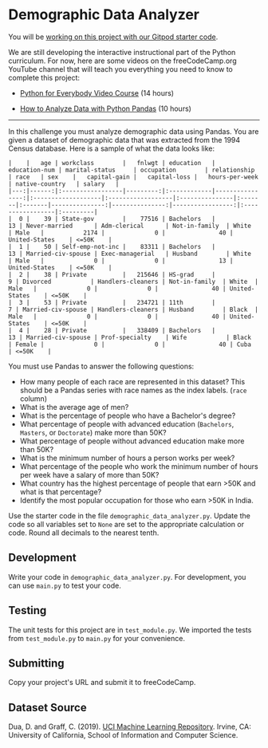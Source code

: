 Demographic Data Analyzer
=========================

You will be [working on this project with our Gitpod starter code](https://gitpod.io/?autostart=true#https://github.com/freeCodeCamp/boilerplate-demographic-data-analyzer/).

We are still developing the interactive instructional part of the Python curriculum. For now, here are some videos on the freeCodeCamp.org YouTube channel that will teach you everything you need to know to complete this project:

*   [Python for Everybody Video Course](https://www.freecodecamp.org/news/python-for-everybody/) (14 hours)
    
*   [How to Analyze Data with Python Pandas](https://www.freecodecamp.org/news/how-to-analyze-data-with-python-pandas/) (10 hours)
    

* * *

In this challenge you must analyze demographic data using Pandas. You are given a dataset of demographic data that was extracted from the 1994 Census database. Here is a sample of what the data looks like:

```
|    |   age | workclass        |   fnlwgt | education   |   education-num | marital-status     | occupation        | relationship   | race   | sex    |   capital-gain |   capital-loss |   hours-per-week | native-country   | salary   |
|---:|------:|:-----------------|---------:|:------------|----------------:|:-------------------|:------------------|:---------------|:-------|:-------|---------------:|---------------:|-----------------:|:-----------------|:---------|
|  0 |    39 | State-gov        |    77516 | Bachelors   |              13 | Never-married      | Adm-clerical      | Not-in-family  | White  | Male   |           2174 |              0 |               40 | United-States    | <=50K    |
|  1 |    50 | Self-emp-not-inc |    83311 | Bachelors   |              13 | Married-civ-spouse | Exec-managerial   | Husband        | White  | Male   |              0 |              0 |               13 | United-States    | <=50K    |
|  2 |    38 | Private          |   215646 | HS-grad     |               9 | Divorced           | Handlers-cleaners | Not-in-family  | White  | Male   |              0 |              0 |               40 | United-States    | <=50K    |
|  3 |    53 | Private          |   234721 | 11th        |               7 | Married-civ-spouse | Handlers-cleaners | Husband        | Black  | Male   |              0 |              0 |               40 | United-States    | <=50K    |
|  4 |    28 | Private          |   338409 | Bachelors   |              13 | Married-civ-spouse | Prof-specialty    | Wife           | Black  | Female |              0 |              0 |               40 | Cuba             | <=50K    |
```

You must use Pandas to answer the following questions:

*   How many people of each race are represented in this dataset? This should be a Pandas series with race names as the index labels. (`race` column)
*   What is the average age of men?
*   What is the percentage of people who have a Bachelor's degree?
*   What percentage of people with advanced education (`Bachelors`, `Masters`, or `Doctorate`) make more than 50K?
*   What percentage of people without advanced education make more than 50K?
*   What is the minimum number of hours a person works per week?
*   What percentage of the people who work the minimum number of hours per week have a salary of more than 50K?
*   What country has the highest percentage of people that earn >50K and what is that percentage?
*   Identify the most popular occupation for those who earn >50K in India.

Use the starter code in the file `demographic_data_analyzer.py`. Update the code so all variables set to `None` are set to the appropriate calculation or code. Round all decimals to the nearest tenth.

Development
-----------

Write your code in `demographic_data_analyzer.py`. For development, you can use `main.py` to test your code.

Testing
-------

The unit tests for this project are in `test_module.py`. We imported the tests from `test_module.py` to `main.py` for your convenience.

Submitting
----------

Copy your project's URL and submit it to freeCodeCamp.

Dataset Source
--------------

Dua, D. and Graff, C. (2019). [UCI Machine Learning Repository](http://archive.ics.uci.edu/ml). Irvine, CA: University of California, School of Information and Computer Science.
